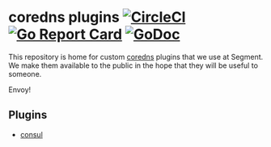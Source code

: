 # coredns plugins [![CircleCI](https://circleci.com/gh/segmentio/coredns-plugins.svg?style=shield)](https://circleci.com/gh/segmentio/coredns-plugins) [![Go Report Card](https://goreportcard.com/badge/github.com/segmentio/coredns-plugins)](https://goreportcard.com/report/github.com/segmentio/coredns-plugins) [![GoDoc](https://godoc.org/github.com/segmentio/coredns-plugins?status.svg)](https://godoc.org/github.com/segmentio/coredns-plugins)

This repository is home for custom [coredns](https://github.com/coredns/coredns)
plugins that we use at Segment. We make them available to the public in the hope
that they will be useful to someone.

Envoy!

## Plugins

- [consul](https://github.com/segmentio/coredns-plugins/blob/master/consul)
